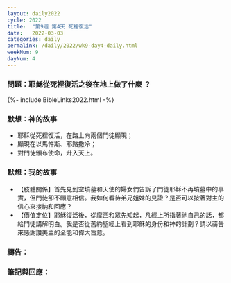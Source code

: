 ```yaml
---
layout: daily2022
cycle: 2022
title:  "第9週 第4天 死裡復活"
date:   2022-03-03
categories: daily
permalink: /daily/2022/wk9-day4-daily.html
weekNum: 9
dayNum: 4
---
```


### 問題：耶穌從死裡復活之後在地上做了什麼 ？

{%- include BibleLinks2022.html -%}

### 默想：神的故事 
+ 耶穌從死裡復活，在路上向兩個門徒顯現； 
+ 顯現在以馬忤斯、耶路撒冷； 
+ 對門徒頒布使命，升入天上。 

### 默想：我的故事
+ 【肢體關係】首先見到空墳墓和天使的婦女們告訴了門徒耶穌不再墳墓中的事實，但門徒卻不願意相信。我如何看待弟兄姐妹的見證？是否可以按著對主的信心來接納和回應？ 
+ 【價值定位】耶穌復活後，從摩西和眾先知起，凡經上所指著祂自己的話，都給門徒講解明白。我是否從舊約聖經上看到耶穌的身份和神的計劃？請以禱告來感謝讚美主的全能和偉大旨意。 

### 禱告：

### 筆記與回應：
